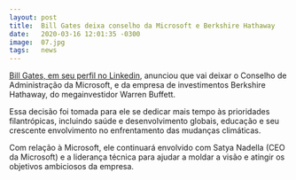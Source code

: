 ```yaml
---
layout: post
title:  Bill Gates deixa conselho da Microsoft e Berkshire Hathaway
date:   2020-03-16 12:01:35 -0300
image:  07.jpg
tags:   news
---
```




[Bill Gates, em seu perfil no Linkedin](https://www.linkedin.com/pulse/focusing-my-time-bill-gates/), anunciou que vai deixar o Conselho de Administração da Microsoft, e da empresa de investimentos Berkshire Hathaway, do megainvestidor Warren Buffett.

Essa decisão foi tomada para ele se dedicar mais tempo às prioridades filantrópicas, incluindo saúde e desenvolvimento globais, educação e seu crescente envolvimento no enfrentamento das mudanças climáticas.

Com relação à Microsoft, ele continuará envolvido com Satya Nadella (CEO da Microsoft) e a liderança técnica para ajudar a moldar a visão e atingir os objetivos ambiciosos da empresa.
